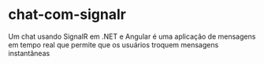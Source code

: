 # chat-com-signalr
 Um chat usando SignalR em .NET e Angular é uma aplicação de mensagens em tempo real que permite que os usuários troquem mensagens instantâneas
